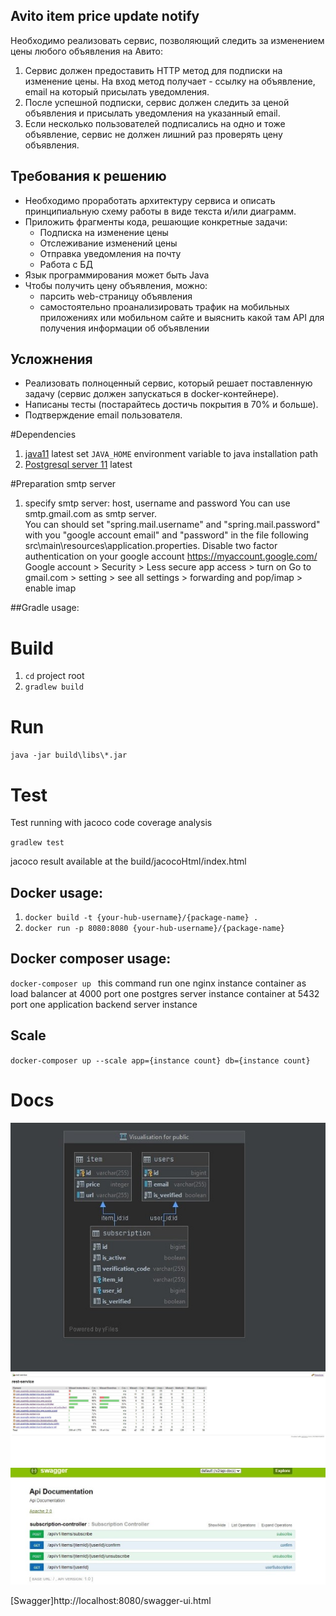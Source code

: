 ## Avito item price update notify
Необходимо реализовать сервис, позволяющий следить за изменением цены любого объявления на Авито:

1. Сервис должен предоставить HTTP метод для подписки на изменение цены. На вход метод получает - ссылку на объявление, email на который присылать уведомления.
2. После успешной подписки, сервис должен следить за ценой объявления и присылать уведомления на указанный email.
3. Если несколько пользователей подписались на одно и тоже объявление, сервис не должен лишний раз проверять цену объявления.

## Требования к решению

- Необходимо проработать архитектуру сервиса и описать принципиальную схему работы в виде текста и/или диаграмм.
- Приложить фрагменты кода, решающие конкретные задачи:
  - Подписка на изменение цены
  - Отслеживание изменений цены
  - Отправка уведомления на почту
  - Работа с БД
- Язык программирования может быть Java
- Чтобы получить цену объявления, можно:
  - парсить web-страницу объявления
  - самостоятельно проанализировать трафик на мобильных приложениях или мобильном сайте и выяснить какой там API для получения информации об объявлении

## Усложнения

- Реализовать полноценный сервис, который решает поставленную задачу (сервис должен запускаться в docker-контейнере).
- Написаны тесты (постарайтесь достичь покрытия в 70% и больше).
- Подтверждение email пользователя.

#Dependencies
1) [java11](https://www.oracle.com/java/technologies/javase-jdk11-downloads.html) latest 
set `JAVA_HOME` environment variable to java installation path
2) [Postgresql server 11](https://www.postgresql.org/download/) latest

#Preparation smtp server
1. specify smtp server: host, username and password
You can use smtp.gmail.com as smtp server.   
You can should set "spring.mail.username" and "spring.mail.password" with you "google account email" and "password" in the file following src\main\resources\application.properties.
Disable two factor authentication on your google account   https://myaccount.google.com/
Google account > Security > Less secure app access > turn on
Go to gmail.com > setting > see all settings > forwarding and pop/imap > enable imap

##Gradle usage:
# Build
1) `cd` project root
2) `gradlew build`
# Run
 `java -jar build\libs\*.jar `

# Test
Test running with jacoco code coverage analysis

`gradlew test`

jacoco result available at the build/jacocoHtml/index.html

## Docker usage:
1. `docker build -t {your-hub-username}/{package-name} .`
2. `docker run -p 8080:8080 {your-hub-username}/{package-name}`

## Docker composer usage:
`docker-composer up `
this command run
 one nginx instance container as load balancer at 4000 port
 one postgres server instance container  at 5432 port
 one application backend server instance 

## Scale
`docker-composer up --scale app={instance count} db={instance count}`


# Docs
![db-diagram](/docs/images/db-diagram.jpg)
![code-coverage](/docs/images/code-coverage-jacoco.jpg)
![endpoints](/docs/images/swagger-endpoints.jpg)


[Swagger]http://localhost:8080/swagger-ui.html
